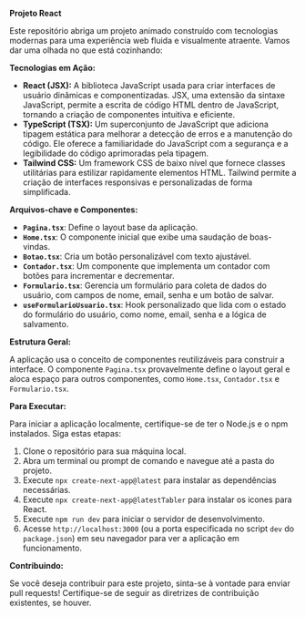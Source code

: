 **Projeto React**

Este repositório abriga um projeto animado construído com tecnologias modernas para uma experiência web fluida e visualmente atraente. Vamos dar uma olhada no que está cozinhando:

**Tecnologias em Ação:**

- **React (JSX):** A biblioteca JavaScript usada para criar interfaces de usuário dinâmicas e componentizadas. JSX, uma extensão da sintaxe JavaScript, permite a escrita de código HTML dentro de JavaScript, tornando a criação de componentes intuitiva e eficiente.
- **TypeScript (TSX):** Um superconjunto de JavaScript que adiciona tipagem estática para melhorar a detecção de erros e a manutenção do código. Ele oferece a familiaridade do JavaScript com a segurança e a legibilidade do código aprimoradas pela tipagem.
- **Tailwind CSS:** Um framework CSS de baixo nível que fornece classes utilitárias para estilizar rapidamente elementos HTML. Tailwind permite a criação de interfaces responsivas e personalizadas de forma simplificada.

**Arquivos-chave e Componentes:**

- **`Pagina.tsx`**: Define o layout base da aplicação.
- **`Home.tsx`**: O componente inicial que exibe uma saudação de boas-vindas.
- **`Botao.tsx`**: Cria um botão personalizável com texto ajustável.
- **`Contador.tsx`**: Um componente que implementa um contador com botões para incrementar e decrementar.
- **`Formulario.tsx`**: Gerencia um formulário para coleta de dados do usuário, com campos de nome, email, senha e um botão de salvar.
- **`useFormularioUsuario.tsx`**: Hook personalizado que lida com o estado do formulário do usuário, como nome, email, senha e a lógica de salvamento.

**Estrutura Geral:**

A aplicação usa o conceito de componentes reutilizáveis para construir a interface. O componente `Pagina.tsx` provavelmente define o layout geral e aloca espaço para outros componentes, como `Home.tsx`, `Contador.tsx` e `Formulario.tsx`.

**Para Executar:**

Para iniciar a aplicação localmente, certifique-se de ter o Node.js e o npm instalados. Siga estas etapas:

1. Clone o repositório para sua máquina local.
2. Abra um terminal ou prompt de comando e navegue até a pasta do projeto.
3. Execute `npx create-next-app@latest` para instalar as dependências necessárias.
4. Execute `npx create-next-app@latestTabler` para instalar os icones para React.
5. Execute `npm run dev` para iniciar o servidor de desenvolvimento.
6. Acesse `http://localhost:3000` (ou a porta especificada no script `dev` do `package.json`) em seu navegador para ver a aplicação em funcionamento.

**Contribuindo:**

Se você deseja contribuir para este projeto, sinta-se à vontade para enviar pull requests! Certifique-se de seguir as diretrizes de contribuição existentes, se houver.
